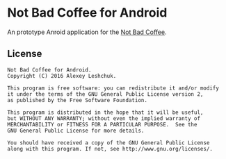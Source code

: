 Not Bad Coffee for Android
========

An prototype Anroid application for the [Not Bad Coffee][1].

License
--------

    Not Bad Coffee for Android.
    Copyright (C) 2016 Alexey Leshchuk.

    This program is free software: you can redistribute it and/or modify
    it under the terms of the GNU General Public License version 2,
    as published by the Free Software Foundation.

    This program is distributed in the hope that it will be useful,
    but WITHOUT ANY WARRANTY; without even the implied warranty of
    MERCHANTABILITY or FITNESS FOR A PARTICULAR PURPOSE.  See the
    GNU General Public License for more details.

    You should have received a copy of the GNU General Public License
    along with this program. If not, see http://www.gnu.org/licenses/.

[1]: http://notbadcoffee.com